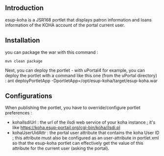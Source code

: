 ## Introduction

esup-koha is a JSR168 portlet that displays patron information and loans information of the KOHA account of the portal current user.

## Installation

you can package the war with this command :
```
mvn clean package
```

Next, you can deploy the portlet - with uPortal4 for example, you can deploy the portlet with a command like this one (from the uPortal directory) :
ant deployPortletApp -DportletApp=/opt/esup-koha/target/esup-koha.war


## Configurations

When publishing the portlet, you have to override/configure portlet preferences :
* kohaIlsdiUrl : the url of the ilsdi web service of your koha instance ; it's like https://koha.esup-portail.org/cgi-bin/koha/ilsdi.pl
* kohaUserUidAttr : the portal user attribute that contains the koha User ID ; this attribute must also be configured as an user-attribute in portlet.xml so that the esup-koha portlet can effectively get the value of this attribute for the current user (asking the portal).


